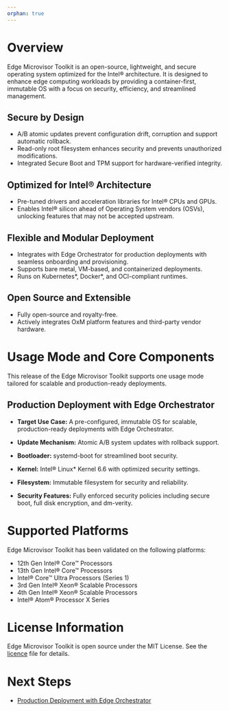 ```yaml
---
orphan: true
---
```

# Overview

Edge Microvisor Toolkit is an open-source, lightweight, and secure operating system optimized
for the Intel® architecture. It is designed to enhance edge computing workloads by providing
a container-first, immutable OS with a focus on security, efficiency, and streamlined management.

## Secure by Design
- A/B atomic updates prevent configuration drift, corruption and support automatic rollback.
- Read-only root filesystem enhances security and prevents unauthorized modifications.
- Integrated Secure Boot and TPM support for hardware-verified integrity.

## Optimized for Intel® Architecture
- Pre-tuned drivers and acceleration libraries for Intel® CPUs and GPUs.
- Enables Intel® silicon ahead of Operating System vendors (OSVs), unlocking features that may not be accepted upstream.

## Flexible and Modular Deployment
- Integrates with Edge Orchestrator for production deployments with seamless onboarding and provisioning.
- Supports bare metal, VM-based, and containerized deployments.
- Runs on Kubernetes*, Docker*, and OCI-compliant runtimes.

## Open Source and Extensible
- Fully open-source and royalty-free.
- Actively integrates OxM platform features and third-party vendor hardware.

# Usage Mode and Core Components
This release of the Edge Microvisor Toolkit supports one usage mode tailored for scalable and production-ready deployments.

## Production Deployment with Edge Orchestrator

- **Target Use Case:** A pre-configured, immutable OS for scalable, production-ready deployments with Edge Orchestrator.

- **Update Mechanism:** Atomic A/B system updates with rollback support.

- **Bootloader:** systemd-boot for streamlined boot security.

- **Kernel:** Intel® Linux* Kernel 6.6 with optimized security settings.

- **Filesystem:** Immutable filesystem for security and reliability.

- **Security Features:** Fully enforced security policies including secure boot, full disk encryption, and dm-verity.

# Supported Platforms

Edge Microvisor Toolkit has been validated on the following platforms:

- 12th Gen Intel® Core™ Processors
- 13th Gen Intel® Core™ Processors
- Intel® Core™ Ultra Processors (Series 1)
- 3rd Gen Intel® Xeon® Scalable Processors
- 4th Gen Intel® Xeon® Scalable Processors
- Intel® Atom® Processor X Series


# License Information

Edge Microvisor Toolkit is open source under the MIT License.
See the [licence](../../LICENSE) file for details.

# Next Steps
- [Production Deployment with Edge Orchestrator](./deployment-edge-orchestrator.md)
